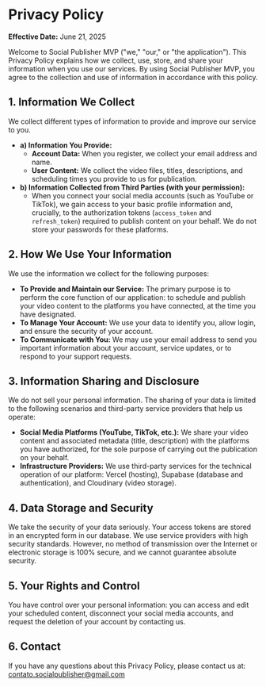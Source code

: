 # Privacy Policy
**Effective Date:** June 21, 2025

Welcome to Social Publisher MVP ("we," "our," or "the application"). This Privacy Policy explains how we collect, use, store, and share your information when you use our services. By using Social Publisher MVP, you agree to the collection and use of information in accordance with this policy.

## 1. Information We Collect
We collect different types of information to provide and improve our service to you.
* **a) Information You Provide:**
  * **Account Data:** When you register, we collect your email address and name.
  * **User Content:** We collect the video files, titles, descriptions, and scheduling times you provide to us for publication.
* **b) Information Collected from Third Parties (with your permission):**
  * When you connect your social media accounts (such as YouTube or TikTok), we gain access to your basic profile information and, crucially, to the authorization tokens (`access_token` and `refresh_token`) required to publish content on your behalf. We do not store your passwords for these platforms.

## 2. How We Use Your Information
We use the information we collect for the following purposes:
* **To Provide and Maintain our Service:** The primary purpose is to perform the core function of our application: to schedule and publish your video content to the platforms you have connected, at the time you have designated.
* **To Manage Your Account:** We use your data to identify you, allow login, and ensure the security of your account.
* **To Communicate with You:** We may use your email address to send you important information about your account, service updates, or to respond to your support requests.

## 3. Information Sharing and Disclosure
We do not sell your personal information. The sharing of your data is limited to the following scenarios and third-party service providers that help us operate:
* **Social Media Platforms (YouTube, TikTok, etc.):** We share your video content and associated metadata (title, description) with the platforms you have authorized, for the sole purpose of carrying out the publication on your behalf.
* **Infrastructure Providers:** We use third-party services for the technical operation of our platform: Vercel (hosting), Supabase (database and authentication), and Cloudinary (video storage).

## 4. Data Storage and Security
We take the security of your data seriously. Your access tokens are stored in an encrypted form in our database. We use service providers with high security standards. However, no method of transmission over the Internet or electronic storage is 100% secure, and we cannot guarantee absolute security.

## 5. Your Rights and Control
You have control over your personal information: you can access and edit your scheduled content, disconnect your social media accounts, and request the deletion of your account by contacting us.

## 6. Contact
If you have any questions about this Privacy Policy, please contact us at: contato.socialpublisher@gmail.com